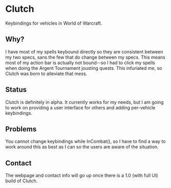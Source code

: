 Clutch
===========

Keybindings for vehicles in World of Warcraft.


Why?
-----------

I have most of my spells keybound directly so they are consistent between my
two specs, sans the few that do change between my specs. This means most of
my action bar is actually not bound--so I had to click my spells when doing the
Argent Tournament jousting quests. This infuriated me, so Clutch was born to
alleviate that mess.


Status
-----------

Clutch is definitely in alpha. It currently works for my needs, but I am going
to work on providing a user interface for others and adding per-vehicle
keybindings.


Problems
-----------

You cannot change keybindings while InCombat(), so I have to find a way to
work around this as best as I can so the users are aware of the situation.


Contact
-----------

The webpage and contact info will go up once there is a 1.0 (with full UI)
build of Clutch.
